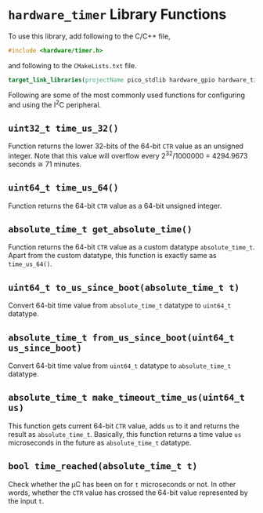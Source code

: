 # `hardware_timer` Library Functions
To use this library, add following to the C/C++ file,
```c++
#include <hardware/timer.h>
```
and following to the `CMakeLists.txt` file.
```cmake
target_link_libraries(projectName pico_stdlib hardware_gpio hardware_timer)
```

Following are some of the most commonly used functions for configuring and using the I<sup>2</sup>C peripheral.

## `uint32_t time_us_32()`
Function returns the lower 32-bits of the 64-bit `CTR` value as an unsigned integer. Note that this value will overflow every 2<sup>32</sup>/1000000 = 4294.9673 seconds &cong; 71 minutes.

## `uint64_t time_us_64()`
Function returns the 64-bit `CTR` value as a 64-bit unsigned integer.

## `absolute_time_t get_absolute_time()`
Function returns the 64-bit `CTR` value as a custom datatype `absolute_time_t`. Apart from the custom datatype, this function is exactly same as `time_us_64()`.

## `uint64_t to_us_since_boot(absolute_time_t t)`
Convert 64-bit time value from `absolute_time_t` datatype to `uint64_t` datatype.

## `absolute_time_t from_us_since_boot(uint64_t us_since_boot)`
Convert 64-bit time value from `uint64_t` datatype to `absolute_time_t` datatype.

## `absolute_time_t make_timeout_time_us(uint64_t us)`
This function gets current 64-bit `CTR` value, adds `us` to it and returns the result as `absolute_time_t`. Basically, this function returns a time value `us` microseconds in the future as `absolute_time_t` datatype.

## `bool time_reached(absolute_time_t t)`
Check whether the &mu;C has been on for `t` microseconds or not. In other words, whether the `CTR` value has crossed the 64-bit value represented by the input `t`.